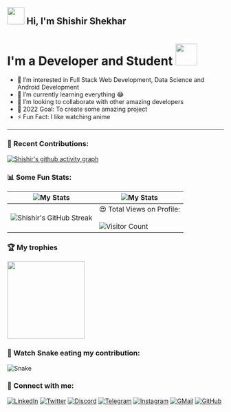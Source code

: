 ## <img src="https://raw.githubusercontent.com/MartinHeinz/MartinHeinz/master/wave.gif" width="40"> Hi, I'm Shishir Shekhar

# I'm a Developer and Student <img src="https://media.giphy.com/media/M9gbBd9nbDrOTu1Mqx/giphy.gif" width="50">

- 👀 I’m interested in Full Stack Web Development, Data Science and Android Development
- 🌱 I’m currently learning everything 😂
- 💞️ I’m looking to collaborate with other amazing developers
- 🥅 2022 Goal: To create some amazing project
- ⚡ Fun Fact: I like watching anime

---

### 🧾 Recent Contributions:
[![Shishir's github activity graph](https://activity-graph.herokuapp.com/graph?username=ShishirShekhar&theme=react-dark)](https://github.com/ShishirShekhar/)

### 📊 Some Fun Stats:
| ![My Stats](https://github-readme-stats.vercel.app/api?username=ShishirShekhar&theme=midnight-purple) | ![My Stats](https://github-readme-stats.vercel.app/api/top-langs/?username=ShishirShekhar&theme=midnight-purple) |
| --- | --- |
| ![Shishir's GitHub Streak](https://github-readme-streak-stats.herokuapp.com/?user=ShishirShekhar&theme=vision-friendly-dark) | 😍 Total Views on Profile:<br><br> ![Visitor Count](https://profile-counter.glitch.me/ShishirShekhar/count.svg) |


### 🏆 My trophies

<img height="180" src="https://github-profile-trophy.vercel.app/?username=ShishirShekhar&column=8&theme=algolia&no-frame=true"/>

### 🐍 Watch Snake eating my contribution:
![Snake](https://github.com/ShishirShekhar/ShishirShekhar/blob/output/github-contribution-grid-snake.svg)

### 🤝 Connect with me:

[![LinkedIn](https://img.shields.io/badge/LinkedIn-0077B5?style=for-the-badge&logo=linkedin&logoColor=white)](https://www.linkedin.com/in/shishir-shekhar/)
[![Twitter](https://img.shields.io/badge/Twitter-1DA1F2?style=for-the-badge&logo=twitter&logoColor=white)](https://twitter.com/ShishirShekha12)
[![Discord](https://img.shields.io/badge/Discord-7289DA?style=for-the-badge&logo=discord&logoColor=white)](https://discordapp.com/users/740247432943894599)
[![Telegram](https://img.shields.io/badge/Telegram-2CA5E0?style=for-the-badge&logo=telegram&logoColor=white)](https://t.me/Shishir_Shekhar)
[![Instagram](https://img.shields.io/badge/Instagram-E4405F?style=for-the-badge&logo=instagram&logoColor=white)](https://www.instagram.com/shishirshekharpathak/)
[![GMail](https://img.shields.io/badge/Gmail-D14836?style=for-the-badge&logo=gmail&logoColor=white)](mailto:sspdav02@gmail.com)
[![GitHub](https://img.shields.io/badge/GitHub-100000?style=for-the-badge&logo=github&logoColor=white)](https://github.com/ShishirShekhar)
